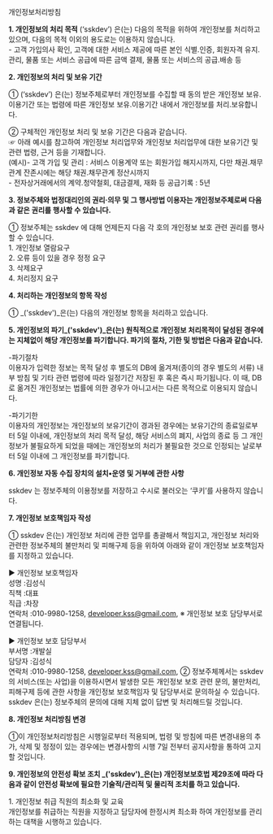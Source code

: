  개인정보처리방침

**1\. 개인정보의 처리 목적** (‘sskdev’) 은(는) 다음의 목적을 위하여 개인정보를 처리하고 있으며, 다음의 목적 이외의 용도로는 이용하지 않습니다.  
\- 고객 가입의사 확인, 고객에 대한 서비스 제공에 따른 본인 식별.인증, 회원자격 유지.관리, 물품 또는 서비스 공급에 따른 금액 결제, 물품 또는 서비스의 공급.배송 등  
  
  
**2\. 개인정보의 처리 및 보유 기간**  
  
① (‘sskdev’) 은(는) 정보주체로부터 개인정보를 수집할 때 동의 받은 개인정보 보유․이용기간 또는 법령에 따른 개인정보 보유․이용기간 내에서 개인정보를 처리․보유합니다.  
  
② 구체적인 개인정보 처리 및 보유 기간은 다음과 같습니다.  
☞ 아래 예시를 참고하여 개인정보 처리업무와 개인정보 처리업무에 대한 보유기간 및 관련 법령, 근거 등을 기재합니다.  
(예시)- 고객 가입 및 관리 : 서비스 이용계약 또는 회원가입 해지시까지, 다만 채권․채무관계 잔존시에는 해당 채권․채무관계 정산시까지  
\- 전자상거래에서의 계약․청약철회, 대금결제, 재화 등 공급기록 : 5년  
  
  

**3\. 정보주체와 법정대리인의 권리·의무 및 그 행사방법 이용자는 개인정보주체로써 다음과 같은 권리를 행사할 수 있습니다.**

① 정보주체는 sskdev 에 대해 언제든지 다음 각 호의 개인정보 보호 관련 권리를 행사할 수 있습니다.  
1\. 개인정보 열람요구  
2\. 오류 등이 있을 경우 정정 요구  
3\. 삭제요구  
4\. 처리정지 요구

  
  

**4\. 처리하는 개인정보의 항목 작성**  
  
① _('sskdev')_은(는) 다음의 개인정보 항목을 처리하고 있습니다.

  
  

**5\. 개인정보의 파기_('sskdev')_은(는) 원칙적으로 개인정보 처리목적이 달성된 경우에는 지체없이 해당 개인정보를 파기합니다. 파기의 절차, 기한 및 방법은 다음과 같습니다.**

\-파기절차  
이용자가 입력한 정보는 목적 달성 후 별도의 DB에 옮겨져(종이의 경우 별도의 서류) 내부 방침 및 기타 관련 법령에 따라 일정기간 저장된 후 혹은 즉시 파기됩니다. 이 때, DB로 옮겨진 개인정보는 법률에 의한 경우가 아니고서는 다른 목적으로 이용되지 않습니다.  
  
\-파기기한  
이용자의 개인정보는 개인정보의 보유기간이 경과된 경우에는 보유기간의 종료일로부터 5일 이내에, 개인정보의 처리 목적 달성, 해당 서비스의 폐지, 사업의 종료 등 그 개인정보가 불필요하게 되었을 때에는 개인정보의 처리가 불필요한 것으로 인정되는 날로부터 5일 이내에 그 개인정보를 파기합니다.

  
  

**6\. 개인정보 자동 수집 장치의 설치•운영 및 거부에 관한 사항**

sskdev 는 정보주체의 이용정보를 저장하고 수시로 불러오는 ‘쿠키’를 사용하지 않습니다.  
  

**7\. 개인정보 보호책임자 작성**

  
① sskdev 은(는) 개인정보 처리에 관한 업무를 총괄해서 책임지고, 개인정보 처리와 관련한 정보주체의 불만처리 및 피해구제 등을 위하여 아래와 같이 개인정보 보호책임자를 지정하고 있습니다.

  
▶ 개인정보 보호책임자  
성명 :김성식  
직책 :대표  
직급 :차장  
연락처 :010-9980-1258, developer.kss@gmail.com,
※ 개인정보 보호 담당부서로 연결됩니다.  
  
▶ 개인정보 보호 담당부서  
부서명 :개발실  
담당자 :김성식  
연락처 :010-9980-1258, developer.kss@gmail.com,
② 정보주체께서는 sskdev 의 서비스(또는 사업)을 이용하시면서 발생한 모든 개인정보 보호 관련 문의, 불만처리, 피해구제 등에 관한 사항을 개인정보 보호책임자 및 담당부서로 문의하실 수 있습니다. sskdev 은(는) 정보주체의 문의에 대해 지체 없이 답변 및 처리해드릴 것입니다.

  
  

**8\. 개인정보 처리방침 변경**

①이 개인정보처리방침은 시행일로부터 적용되며, 법령 및 방침에 따른 변경내용의 추가, 삭제 및 정정이 있는 경우에는 변경사항의 시행 7일 전부터 공지사항을 통하여 고지할 것입니다.

  
  

**9\. 개인정보의 안전성 확보 조치 _('sskdev')_은(는) 개인정보보호법 제29조에 따라 다음과 같이 안전성 확보에 필요한 기술적/관리적 및 물리적 조치를 하고 있습니다.**

1\. 개인정보 취급 직원의 최소화 및 교육  
개인정보를 취급하는 직원을 지정하고 담당자에 한정시켜 최소화 하여 개인정보를 관리하는 대책을 시행하고 있습니다.

